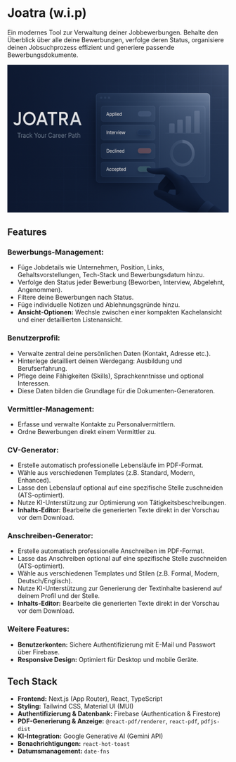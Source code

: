 # Joatra (w.i.p)

Ein modernes Tool zur Verwaltung deiner Jobbewerbungen. Behalte den Überblick über alle deine Bewerbungen, verfolge deren Status, organisiere deinen Jobsuchprozess effizient und generiere passende Bewerbungsdokumente.

<p align="center">
<img src="./public/assets/images/joatra_title_02.png" alt="Joatra Header Banner" width="600">
</p>

## Features

### Bewerbungs-Management:

- Füge Jobdetails wie Unternehmen, Position, Links, Gehaltsvorstellungen, Tech-Stack und Bewerbungsdatum hinzu.
- Verfolge den Status jeder Bewerbung (Beworben, Interview, Abgelehnt, Angenommen).
- Filtere deine Bewerbungen nach Status.
- Füge individuelle Notizen und Ablehnungsgründe hinzu.
- **Ansicht-Optionen:** Wechsle zwischen einer kompakten Kachelansicht und einer detaillierten Listenansicht.

### Benutzerprofil:

- Verwalte zentral deine persönlichen Daten (Kontakt, Adresse etc.).
- Hinterlege detailliert deinen Werdegang: Ausbildung und Berufserfahrung.
- Pflege deine Fähigkeiten (Skills), Sprachkenntnisse und optional Interessen.
- Diese Daten bilden die Grundlage für die Dokumenten-Generatoren.

### Vermittler-Management:

- Erfasse und verwalte Kontakte zu Personalvermittlern.
- Ordne Bewerbungen direkt einem Vermittler zu.

### CV-Generator:

- Erstelle automatisch professionelle Lebensläufe im PDF-Format.
- Wähle aus verschiedenen Templates (z.B. Standard, Modern, Enhanced).
- Lasse den Lebenslauf optional auf eine spezifische Stelle zuschneiden (ATS-optimiert).
- Nutze KI-Unterstützung zur Optimierung von Tätigkeitsbeschreibungen.
- **Inhalts-Editor:** Bearbeite die generierten Texte direkt in der Vorschau vor dem Download.

### Anschreiben-Generator:

- Erstelle automatisch professionelle Anschreiben im PDF-Format.
- Lasse das Anschreiben optional auf eine spezifische Stelle zuschneiden (ATS-optimiert).
- Wähle aus verschiedenen Templates und Stilen (z.B. Formal, Modern, Deutsch/Englisch).
- Nutze KI-Unterstützung zur Generierung der Textinhalte basierend auf deinem Profil und der Stelle.
- **Inhalts-Editor:** Bearbeite die generierten Texte direkt in der Vorschau vor dem Download.

### Weitere Features:

- **Benutzerkonten:** Sichere Authentifizierung mit E-Mail und Passwort über Firebase.
- **Responsive Design:** Optimiert für Desktop und mobile Geräte.

## Tech Stack

- **Frontend:** Next.js (App Router), React, TypeScript
- **Styling:** Tailwind CSS, Material UI (MUI)
- **Authentifizierung & Datenbank:** Firebase (Authentication & Firestore)
- **PDF-Generierung & Anzeige:** `@react-pdf/renderer`, `react-pdf`, `pdfjs-dist`
- **KI-Integration:** Google Generative AI (Gemini API)
- **Benachrichtigungen:** `react-hot-toast`
- **Datumsmanagement:** `date-fns`
